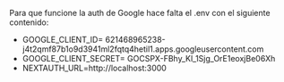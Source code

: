 Para que funcione la auth de Google hace falta el .env con el siguiente contenido:
* GOOGLE_CLIENT_ID= 621468965238-j4t2qmf87b1o9d3941ml2fqtq4hetil1.apps.googleusercontent.com
* GOOGLE_CLIENT_SECRET= GOCSPX-FBhy_Kl_1Sjg_OrE1eoxjBe06Xh
* NEXTAUTH_URL=http://localhost:3000